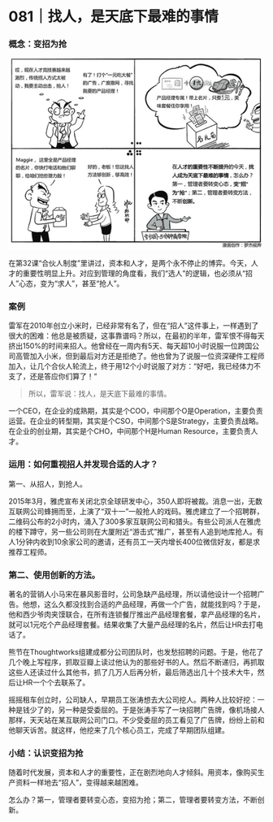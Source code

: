# 081｜找人，是天底下最难的事情

### 概念：变招为抢

![](img/752fa9be932f71472487f8c9229c21a3.jpg)

在第32课“合伙人制度”里讲过，资本和人才，是两个永不停止的博弈。今天，人才的重要性明显上升。对应到管理的角度看，我们“选人”的逻辑，也必须从“招人”心态，变为“求人”，甚至“抢人”。

### 案例

雷军在2010年创立小米时，已经非常有名了，但在“招人”这件事上，一样遇到了很大的困难：他总是被质疑，这事靠谱吗？所以，在最初的半年，雷军恨不得每天挤出150%的时间来招人。他曾经在一周内有5天、每天超10小时说服一位跨国公司高管加入小米，但到最后对方还是拒绝了。他也曾为了说服一位资深硬件工程师加入，让几个合伙人轮流上，终于用12个小时说服了对方：“好吧，我已经体力不支了，还是答应你们算了！”

> 所以，雷军说：找人，是天底下最难的事情。

一个CEO，在企业的成熟期，其实是个COO，中间那个O是Operation，主要负责运营。在企业的转型期，其实是个CSO，中间那个S是Strategy，主要负责战略。在企业的创业期，其实是个CHO，中间那个H是Human Resource，主要负责人才。

### 运用：如何重视招人并发现合适的人才？

第一、从招人，到抢人。

2015年3月，雅虎宣布关闭北京全球研发中心，350人即将被裁。消息一出，无数互联网公司蜂拥而至，上演了“双十一”一般抢人的戏码。雅虎建立了一个招聘群，二维码公布的2小时内，涌入了300多家互联网公司和猎头。有些公司派人在雅虎的楼下蹲守，另一些公司则在大厦附近“游击式”推广，甚至有人追到地库抢人。有人1分钟内收到10余家公司的邀请，还有员工一天内增长400位微信好友，都是求推荐工程师。

### 第二、使用创新的方法。

著名的营销人小马宋在暴风影音时，公司急缺产品经理，所以请他设计一个招聘广告。他想，这么久都没找到合适的产品经理，再做一个广告，就能找到吗？于是，他和西少爷肉夹馍联合，在所有连锁餐厅推出产品经理套餐，拿产品经理的名片，就可以1元吃个产品经理套餐。结果收集了大量产品经理的名片，然后让HR去打电话了。

熊节在Thoughtworks组建成都分公司团队时，也发愁招聘的问题。于是，他花了几个晚上写程序，抓取豆瓣上读过他认为的那些好书的人。然后不断递归，再抓取这些人还读过什么其他书，抓了几万人后再分析，最后筛选出几十个技术大牛，然后让HR一个个去联系了。

摇摇租车创立时，公司缺人，早期员工张涛想去大公司挖人。两种人比较好挖：一种是钱少了的，另一种是受委屈的。于是张涛手写了一块招聘广告牌，像机场接人那样，天天站在某互联网公司门口。不少受委屈的员工看见了广告牌，纷纷上前和他聊天诉苦。就这样，他挖来了几个核心员工，完成了早期团队组建。

### 小结：认识变招为抢

随着时代发展，资本和人才的重要性，正在剧烈地向人才倾斜。用资本，像购买生产资料一样地去“招人”，变得越来越困难。

怎么办？第一，管理者要转变心态，变招为抢；第二，管理者要转变方法，不断创新。